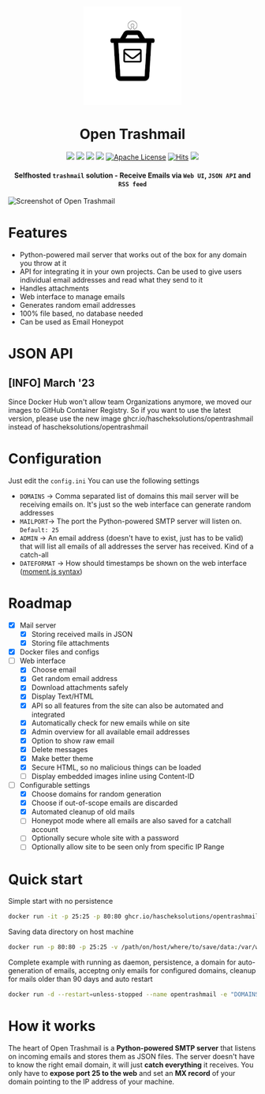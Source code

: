 <p align="center">
  <a href="" rel="noopener">
 <img height=200px src="https://raw.githubusercontent.com/HaschekSolutions/opentrashmail/master/web/imgs/logo_300_roundbg.png" alt="Open Trashmail"></a>
</p>

<h1 align="center">Open Trashmail</h1>



<div align="center">
  
![](https://img.shields.io/badge/php-7.1%2B-brightgreen.svg)
![](https://img.shields.io/badge/python-2.7%2B-brightgreen.svg)
[![](https://img.shields.io/docker/pulls/hascheksolutions/opentrashmail?color=brightgreen)](https://hub.docker.com/r/hascheksolutions/opentrashmail)
[![](https://img.shields.io/docker/cloud/build/hascheksolutions/opentrashmail?color=brightgreen)](https://hub.docker.com/r/hascheksolutions/opentrashmail/builds)
[![Apache License](https://img.shields.io/badge/license-Apache-blue.svg?style=flat)](https://github.com/HaschekSolutions/opentrashmail/blob/master/LICENSE)
[![Hits](https://hits.seeyoufarm.com/api/count/incr/badge.svg?url=https%3A%2F%2Fgithub.com%2FHaschekSolutions%2Fopentrashmail&count_bg=%2379C83D&title_bg=%23555555&icon=&icon_color=%23E7E7E7&title=hits&edge_flat=false)](https://hits.seeyoufarm.com)
[![](https://img.shields.io/github/stars/HaschekSolutions/opentrashmail.svg?label=Stars&style=social)](https://github.com/HaschekSolutions/opentrashmail)

#### Selfhosted `trashmail` solution - Receive Emails via `Web UI`, `JSON API` and `RSS feed`
  
</div>


![Screenshot of Open Trashmail](https://pictshare.net/shz4tq.png)

# Features
- Python-powered mail server that works out of the box for any domain you throw at it
- API for integrating it in your own projects. Can be used to give users individual email addresses and read what they send to it
- Handles attachments
- Web interface to manage emails
- Generates random email addresses
- 100% file based, no database needed
- Can be used as Email Honeypot

# JSON API



## [INFO] March '23
Since Docker Hub won't allow team Organizations anymore, we moved our images to GitHub Container Registry. So if you want to use the latest version, please use the new image ghcr.io/hascheksolutions/opentrashmail instead of hascheksolutions/opentrashmail

# Configuration
Just edit the `config.ini` You can use the following settings

- `DOMAINS` -> Comma separated list of domains this mail server will be receiving emails on. It's just so the web interface can generate random addresses
- `MAILPORT`-> The port the Python-powered SMTP server will listen on. `Default: 25`
- `ADMIN` -> An email address (doesn't have to exist, just has to be valid) that will list all emails of all addresses the server has received. Kind of a catch-all
- `DATEFORMAT` -> How should timestamps be shown on the web interface ([moment.js syntax](https://momentjs.com/docs/#/displaying/))

# Roadmap
- [x] Mail server
  - [x] Storing received mails in JSON
  - [x] Storing file attachments
- [x] Docker files and configs
- [ ] Web interface
  - [x] Choose email
  - [x] Get random email address
  - [x] Download attachments safely
  - [x] Display Text/HTML
  - [x] API so all features from the site can also be automated and integrated
  - [x] Automatically check for new emails while on site
  - [x] Admin overview for all available email addresses
  - [x] Option to show raw email
  - [x] Delete messages
  - [x] Make better theme
  - [x] Secure HTML, so no malicious things can be loaded
  - [ ] Display embedded images inline using Content-ID
- [ ] Configurable settings
  - [x] Choose domains for random generation
  - [x] Choose if out-of-scope emails are discarded
  - [x] Automated cleanup of old mails
  - [ ] Honeypot mode where all emails are also saved for a catchall account
  - [ ] Optionally secure whole site with a password
  - [ ] Optionally allow site to be seen only from specific IP Range

# Quick start

Simple start with no persistence

```bash
docker run -it -p 25:25 -p 80:80 ghcr.io/hascheksolutions/opentrashmail
```

Saving data directory on host machine

```bash
docker run -p 80:80 -p 25:25 -v /path/on/host/where/to/save/data:/var/www/opentrashmail/data ghcr.io/hascheksolutions/opentrashmail
```

Complete example with running as daemon, persistence, a domain for auto-generation of emails, acceptng only emails for configured domains, cleanup for mails older than 90 days and auto restart

```bash
docker run -d --restart=unless-stopped --name opentrashmail -e "DOMAINS=mydomain.eu" -e "DATEFORMAT='D.M.YYYY HH:mm'" -e "DISCARD_UNKNOWN=false" -e "DELETE_OLDER_THAN_DAYS=90" -p 80:80 -p 25:25 -v /path/on/host/where/to/save/data:/var/www/opentrashmail/data ghcr.io/hascheksolutions/opentrashmail
```

# How it works

The heart of Open Trashmail is a **Python-powered SMTP server** that listens on incoming emails and stores them as JSON files. The server doesn't have to know the right email domain, it will just **catch everything** it receives. You only have to **expose port 25 to the web** and set an **MX record** of your domain pointing to the IP address of your machine.
